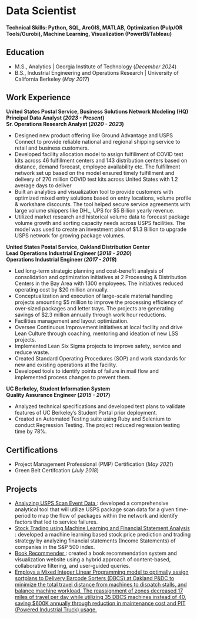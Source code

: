 # Data Scientist

#### Technical Skills: Python, SQL, ArcGIS, MATLAB, Optimization (Pulp/OR Tools/Gurobi), Machine Learning, Visualization (PowerBI/Tableau)  

## Education							       		
- M.S., Analytics	| Georgia Institute of Technology (_December 2024_)	 			        		
- B.S., Industrial Engineering and Operations Research | University of California Berkeley (_May 2017_)

## Work Experience
**United States Postal Service, Business Solutions Network Modeling (HQ)** <br />
**Principal Data Analyst (_2023 - Present_)** <br />
**Sr. Operations Research Analyst (_2020 - 2023_)**
- Designed new product offering like Ground Advantage and USPS Connect to provide reliable national and regional shipping service to retail and business customers.
- Developed facility allocation model to assign fulfillment of COVID test kits across 46 fulfillment centers and 143 distribution centers based on distance, demand forecast, employee availability etc. The fulfillment network set up based on the model ensured timely fulfillment and delivery of 270 million COVID test kits across United States with 1.2 average days to deliver
- Built an analytics and visualization tool to provide customers with optimized mixed entry solutions based on entry locations, volume profile & workshare discounts. The tool helped secure service agreements with large volume shippers like DHL, UPS for $5 Billion yearly revenue.
- Utilized market research and historical volume data to forecast package volume growth and sorting capacity needs across USPS facilities. The model was used to create an investment plan of $1.3 Billion to upgrade USPS network for growing package volumes.

**United States Postal Service, Oakland Distribution Center** <br />
**Lead Operations Industrial Engineer (_2018 - 2020_)** <br />
**Operations Industrial Engineer (_2017 - 2018_)**
- Led long-term strategic planning and cost-benefit analysis of consolidation and optimization initiatives at 2 Processing & Distribution Centers in the Bay Area with 1300 employees. The initiatives reduced operating cost by $20 million annually.
- Conceptualization and execution of large-scale material handling projects amounting $5 million to improve the processing efficiency of over-sized packages and letter trays. The projects are generating savings of $2.3 million annually through work hour reductions.
- Facilities management and layout optimization.
- Oversee Continuous Improvement initiatives at local facility and drive Lean Culture through coaching, mentoring and ideation of new LSS projects.
- Implemented Lean Six Sigma projects to improve safety, service and reduce waste.
- Created Standard Operating Procedures (SOP) and work standards for new and existing operations at the facility.
- Developed tools to identify points of failure in mail flow and implemented process changes to prevent them.

**UC Berkeley, Student Information System** <br />
**Quality Assurance Engineer (_2015 - 2017_)**
- Analyzed technical specifications and developed test plans to validate features of UC Berkeley’s Student Portal prior deployment.
- Created an Automated Testing suite using Ruby and Selenium to conduct Regression Testing. The project reduced regression testing time by 78%.

## Certifications
- Project Management Professional (PMP) Certification (_May 2021_)
- Green Belt Certifcation (_July 2018_)

## Projects
- <a href="https://drive.google.com/file/d/1H6n8ps8iCiP7jQek02RZ1iA6VTXo3INI/view" target="_blank" rel="noopener noreferrer"> Analyzing USPS Scan Event Data </a> : developed a comprehensive analytical tool that will utilize USPS package scan data for a given time-period to map the flow of packages within the network and identify factors that led to service failures.
- <a href="https://drive.google.com/file/d/1pojYQIQG8uvEOHGY1v8sS7d3pugC7pAc/view" target="_blank" rel="noopener noreferrer"> Stock Trading using Machine Learning and Financial Statement Analysis </a> : developed a machine learning based stock price prediction and trading strategy by analyzing financial statements (Income Statements) of companies in the S&P 500 index.
- <a href="https://drive.google.com/file/d/1vv52w-QdfjSNLlySIdrn_4mfgKA6bKR8/view" target="_blank" rel="noopener noreferrer"> Book Recommender </a> : created a book recommendation system and visualization website using a hybrid approach of content-based, collaborative filtering, and user-guided queries.
- <a href="https://drive.google.com/file/d/1zVZQbc0i4k5I7Rnj76NGQHu9ns2nt6Vo/view" target="_blank" rel="noopener noreferrer"> Employs a Mixed Integer Linear Programming model to optimally assign sortplans to Delivery Barcode Sorters (DBCS) at Oakland P&DC to minimize the total travel distance from machines to dispatch stalls, and balance machine workload. The reassignment of zones decreased 17 miles of travel per day while utilizing 35 DBCS machines instead of 40, saving $600K annually through reduction in maintenance cost and PIT (Powered Industrial Truck) usage.



